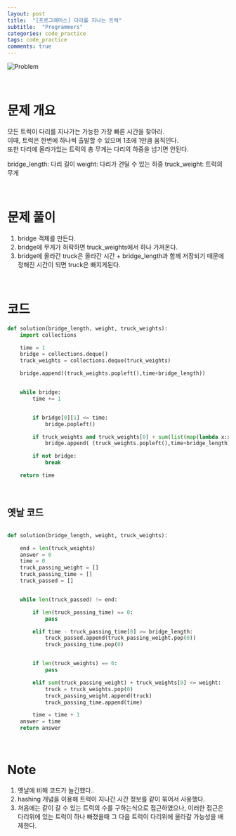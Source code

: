 ```yaml
---
layout: post
title:  "[프로그래머스] 다리를 지나는 트럭"
subtitle:  "Programmers"
categories: code_practice
tags: code_practice
comments: true
---
```


![Problem](https://swha0105.github.io/assets/code_practice/P_truck.JPG)

<br/>

# 문제 개요

모든 트럭이 다리를 지나가는 가능한 가장 빠른 시간을 찾아라.  
이때, 트럭은 한번에 하나씩 출발할 수 있으며 1초에 1만큼 움직인다.  
또한 다리에 올라가있는 트럭의 총 무게는 다리의 하중을 넘기면 안된다.

bridge_length: 다리 길이
weight: 다리가 견딜 수 있는 하중
truck_weight: 트럭의 무게

<br/>

# 문제 풀이

1. bridge 객체를 만든다.
2. bridge에 무게가 허락하면 truck_weights에서 하나 가져온다.
3. bridge에 올라간 truck은 올라간 시간 + bridge_length과 함께 저장되기 때문에 정해진 시간이 되면 truck은 빠지게된다.

<br/>

# 코드 

```python 
def solution(bridge_length, weight, truck_weights):
    import collections

    time = 1
    bridge = collections.deque()
    truck_weights = collections.deque(truck_weights)

    bridge.append((truck_weights.popleft(),time+bridge_length))


    while bridge:
        time += 1


        if bridge[0][1] <= time:
            bridge.popleft()

        if truck_weights and truck_weights[0] + sum(list(map(lambda x:x[0],bridge))) <= weight:
            bridge.append( (truck_weights.popleft(),time+bridge_length))

        if not bridge:
            break

    return time   
```

<br/>

## 옛날 코드

```python 

def solution(bridge_length, weight, truck_weights):

    end = len(truck_weights)
    answer = 0
    time = 0
    truck_passing_weight = []
    truck_passing_time = []
    truck_passed = []


    while len(truck_passed) != end:

        if len(truck_passing_time) == 0:
            pass

        elif time - truck_passing_time[0] >= bridge_length:
            truck_passed.append(truck_passing_weight.pop(0))
            truck_passing_time.pop(0)


        if len(truck_weights) == 0:
            pass

        elif sum(truck_passing_weight) + truck_weights[0] <= weight:
            truck = truck_weights.pop(0)
            truck_passing_weight.append(truck)
            truck_passing_time.append(time)

        time = time + 1 
    answer = time
    return answer
```


<br/>

# Note

1. 옛날에 비해 코드가 늘긴했다.. 
2. hashing 개념을 이용해 트럭이 지나간 시간 정보를 같이 묶어서 사용했다. 
3. 처음에는 같이 갈 수 있는 트럭의 수를 구하는식으로 접근하였으나, 이러한 접근은 다리위에 있는 트럭이 하나 빠졌을때 그 다음 트럭이 다리위에 올라갈 가능성을 배제한다.
